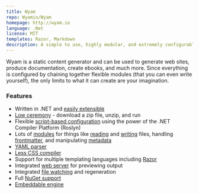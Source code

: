 ```yaml
---
title: Wyam
repo: Wyamio/Wyam
homepage: http://wyam.io
language: .Net
license: MIT
templates: Razor, Markdown
description: A simple to use, highly modular, and extremely configurable static content generator.
---
```


Wyam is a static content generator and can be used to generate web sites, produce documentation, create ebooks, and much more. Since everything is configured by chaining together flexible modules (that you can even write yourself), the only limits to what it can create are your imagination.

### Features

  - Written in .NET and [easily extensible](http://wyam.io/knowledgebase/writing-a-module)
  - [Low ceremony](http://wyam.io/getting-started/installation) - download a zip file, unzip, and run
  - Flexible [script-based configuration](http://wyam.io/getting-started/configuration) using the power of the .NET Compiler Platform (Roslyn)
  - Lots of [modules](http://wyam.io/modules) for things like [reading](http://wyam.io/modules/readfiles) and [writing](http://wyam.io/modules/writefiles) files, handling [frontmatter](http://wyam.io/modules/frontmatter), and manipulating [metadata](http://wyam.io/modules/metadata)
  - [YAML parser](http://wyam.io/modules/yaml)
  - [Less CSS compiler](http://wyam.io/modules/less)
  - Support for multiple templating languages including [Razor](http://wyam.io/modules/razor)
  - Integrated [web server](http://wyam.io/getting-started/usage) for previewing output
  - Integrated [file watching](http://wyam.io/getting-started/usage) and regeneration
  - Full [NuGet support](http://wyam.io/getting-started/configuration#nuget)
  - [Embeddable engine](http://wyam.io/knowledgebase/embedded-use)
